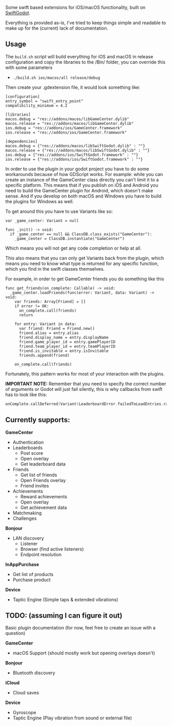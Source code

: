 Some swift based extensions for iOS/macOS functionality, built on [SwiftGodot](https://github.com/migueldeicaza/SwiftGodot). 

Everything is provided as-is, I've tried to keep things simple and readable to make up for the (current) lack of documentation.

## Usage

The `build.sh` script will build everything for iOS and macOS in release configuration and copy the libraries to the /Bin/ folder, you can override this with some parameters
- `./build.sh ios/macos/all release/debug`

Then create your .gdextension file, it would look something like:
```
[configuration]
entry_symbol = "swift_entry_point"
compatibility_minimum = 4.2

[libraries]
macos.debug = "res://addons/macos/libGameCenter.dylib"
macos.release = "res://addons/macos/libGameCenter.dylib"
ios.debug = "res://addons/ios/GameCenter.framework"
ios.release = "res://addons/ios/GameCenter.framework"

[dependencies]
macos.debug = {"res://addons/macos/libSwiftGodot.dylib" : ""}
macos.release = {"res://addons/macos/libSwiftGodot.dylib" : ""}
ios.debug = {"res://addons/ios/SwiftGodot.framework" : ""}
ios.release = {"res://addons/ios/SwiftGodot.framework" : ""}
```

In order to use the plugin in your godot project you have to do some workarounds because of how GDScript works. For example: while you can create an instance of the GameCenter class directly you can't limit it to a specific platform. This means that if you publish on iOS and Android you need to build the GameCenter plugin for Android, which doesn't make sense. And if you develop on both macOS and Windows you have to build the plugins for Windows as well.

To get around this you have to use Variants like so:
```gdscript
var _game_center: Variant = null

func _init() -> void:
  if _game_center == null && ClassDB.class_exists("GameCenter"):
    _game_center = ClassDB.instantiate("GameCenter")
```
Which means you will not get any code completion or help at all.

This also means that you can only get Variants back from the plugin, which means you need to know what type is returned for any specific function, which you find in the swift classes themselves.

For example, in order to get GameCenter friends you do something like this
```gdscript
func get_friends(on_complete: Callable) -> void:
  _game_center.loadFriends(func(error: Variant, data: Variant) -> void:
    var friends: Array[Friend] = []
    if error != OK:
      on_complete.call(friends)
      return

    for entry: Variant in data:
      var friend: Friend = Friend.new()
      friend.alias = entry.alias
      friend.display_name = entry.displayName
      friend.game_player_id = entry.gamePlayerID
      friend.team_player_id = entry.teamPlayerID
      friend.is_invitable = entry.isInvitable
      friends.append(friend)

    on_complete.call(friends)
```

Fortunately, this pattern works for most of your interaction with the plugins.

**IMPORTANT NOTE:** Remember that you need to specify the correct number of arguments or Godot will just fail silently, this is why callbacks from swift has to look like this:
```swift
onComplete.callDeferred(Variant(LeaderboardError.failedToLoadEntries.rawValue), Variant(), Variant(), Variant(0))
```

## Currently supports:

**GameCenter**
- Authentication
- Leaderboards
  - Post score
  - Open overlay
  - Get leaderboard data
- Friends
  - Get list of friends
  - Open Friends overlay
  - Friend invites
- Achievements
  - Reward achievements
  - Open overlay
  - Get achievement data
- Matchmaking
- Challenges

**Bonjour**
- LAN discovery
  - Listener
  - Browser (find active listeners)
  - Endpoint resolution

**InAppPurchase**
- Get list of products
- Purchase product

**Device**
- Taptic Engine (Simple taps & extended vibrations)

## TODO: (assuming I can figure it out)

Basic plugin documentation (for now, feel free to create an issue with a question)

**GameCenter**
- macOS Support (should mostly work but opening overlays doesn't)

**Bonjour**
- Bluetooth discovery

**iCloud**
- Cloud saves

**Device**
- Gyroscope
- Taptic Engine (Play vibration from sound or external file)
